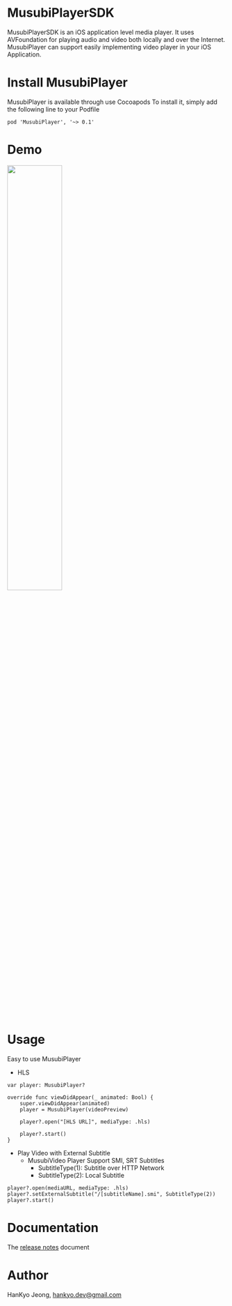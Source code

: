 # MusubiPlayerSDK
MusubiPlayerSDK is an iOS application level media player.
It uses AVFoundation for playing audio and video both locally and over the Internet. MusubiPlayer can support easily implementing video player in your iOS Application.

# Install MusubiPlayer
MusubiPlayer is available through use Cocoapods
To install it, simply add the following line to your Podfile
```
pod 'MusubiPlayer', '~> 0.1'
```

# Demo
<img src="https://raw.githubusercontent.com/hankyojeong/MusubiPlayerSDK/master/images/demo1.png" width="50%" height="50%">

# Usage
Easy to use MusubiPlayer
- HLS
```
var player: MusubiPlayer?

override func viewDidAppear(_ animated: Bool) {
    super.viewDidAppear(animated)
    player = MusubiPlayer(videoPreview)
    
    player?.open("[HLS URL]", mediaType: .hls)

    player?.start()
}
```

- Play Video with External Subtitle
  - MusubiVideo Player Support SMI, SRT Subtitles
    - SubtitleType(1): Subtitle over HTTP Network
    - SubtitleType(2): Local Subtitle
```
player?.open(mediaURL, mediaType: .hls)
player?.setExternalSubtitle("/[subtitleName].smi", SubtitleType(2))
player?.start()
```

# Documentation
The [release notes](RELEASENOTES.md) document

# Author
HanKyo Jeong, hankyo.dev@gmail.com